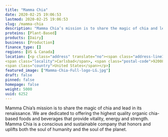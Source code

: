 ```yaml
---
title: "Mamma Chia"
date: 2020-02-25 19:06:53
lastmod: 2020-02-25 19:06:53
slug: /mamma-chia
description: "Mamma Chia’s mission is to share the magic of chia and lead in its renaissance. We are dedicated to offering the highest quality organic chia-based foods and beverages that provide vitality, energy and strength. Mamma Chia is a conscious and sustainable company that honors and uplifts both the soul of humanity and the soul of the planet."
proteins: [Plant-Based]
products: [Dairy]
business: [Production]
finance_type: []
regions: [US & Canada]
location: [<p class="address" translate="no"><span class="address-line1">Avenida Encinas</span><br>
<span class="locality">Carlsbad</span>, <span class="postal-code">92008</span><br>
<span class="country">United States</span></p>]
featured_image: ["Mamma-Chia-Full-logo-LG.jpg"]
draft: false
pinned: false
homepage: false
weight: 5000
uuid: 6252
---
```

<p>Mamma Chia’s mission is to share the magic of chia and lead in its renaissance. We are dedicated to offering the highest quality organic chia-based foods and beverages that provide vitality, energy and strength. Mamma Chia is a conscious and sustainable company that honors and uplifts both the soul of humanity and the soul of the planet.</p>
